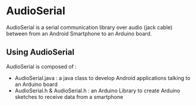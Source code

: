 AudioSerial
===========

AudioSerial is a serial communication library over audio (jack cable) between from an Android Smartphone to an Arduino board.


Using AudioSerial
-----------------

AudioSerial is composed of :

- AudioSerial.java : a java class to develop Android applications talking to an Arduino board
- AudioSerial.h & AudioSerial.h : an Arduino Library to create Arduino sketches to receive  data from a smartphone



